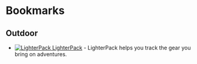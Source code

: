 # Bookmarks

## Outdoor

* [![LighterPack](https://lighterpack.com/favicon.png) LighterPack](https://lighterpack.com) - LighterPack helps you track the gear you bring on adventures.
